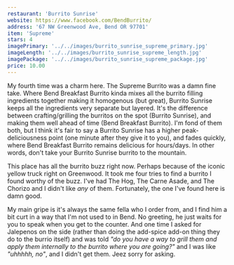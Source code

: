 ```yaml
---
restaurant: 'Burrito Sunrise'
website: https://www.facebook.com/BendBurrito/
address: '67 NW Greenwood Ave, Bend OR 97701'
item: 'Supreme'
stars: 4
imagePrimary: '../../images/burrito_sunrise_supreme_primary.jpg'
imageLength: '../../images/burrito_sunrise_supreme_length.jpg'
imagePackage: '../../images/burrito_sunrise_supreme_package.jpg'
price: 10.00
---
```


My fourth time was a charm here. The Supreme Burrito was a damn fine take. Where Bend Breakfast Burrito kinda mixes all the burrito filling ingredients together making it homogenous (but great), Burrito Sunrise keeps all the ingredients very separate but layered. It's the difference between crafting/grilling the burritos on the spot (Burrito Sunrise), and making them well ahead of time (Bend Breakfast Burrito). I'm fond of them both, but I think it's fair to say a Burrito Sunrise has a higher peak-deliciousness point (one minute after they give it to you), and fades quickly, where Bend Breakfast Burrito remains delicious for hours/days. In other words, don't take your Burrito Sunrise burrito to the mountain.

This place has all the burrito buzz right now. Perhaps because of the iconic yellow truck right on Greenwood. It took me four tries to find a burrito I found worthy of the buzz. I've had The Hog, The Carne Asade, and The Chorizo and I didn't like _any_ of them. Fortunately, the one I've found here is damn good.

My main gripe is it's always the same fella who I order from, and I find him a bit curt in a way that I'm not used to in Bend. No greeting, he just waits for you to speak when you get to the counter. And one time I asked for Jalepenos on the side (rather than doing the add-spice add-on thing they do to the burrio itself) and was told _"do you have a way to grill them and apply them internally to the burrito where you are going?"_ and I was like _"uhhhhh, no"_, and I didn't get them. Jeez sorry for asking.
